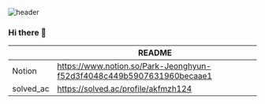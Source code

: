 ![header](https://capsule-render.vercel.app/api?type=waving&color=auto&height=300&section=header&text=Study%20every+day&fontSize=90)

### Hi there 👋

|  | README |
| ------ | ------ |
| Notion | https://www.notion.so/Park-Jeonghyun-f52d3f4048c449b5907631960becaae1 |
| solved_ac | https://solved.ac/profile/akfmzh124|

<!--
**Park-JeongHyun/Park-JeongHyun** is a ✨ _special_ ✨ repository because its `README.md` (this file) appears on your GitHub profile.

Here are some ideas to get you started:

- 🔭 I’m currently working on ...
- 🌱 I’m currently learning ...
- 👯 I’m looking to collaborate on ...
- 🤔 I’m looking for help with ...
- 💬 Ask me about ...
- 📫 How to reach me: ...
- 😄 Pronouns: ...
- ⚡ Fun fact: ...
-->
